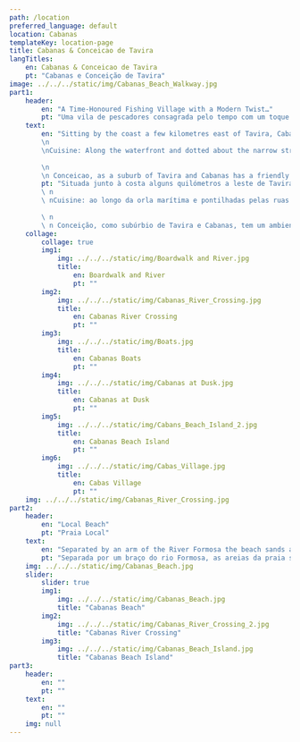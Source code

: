 ```yaml
---
path: /location
preferred_language: default
location: Cabanas
templateKey: location-page
title: Cabanas & Conceicao de Tavira
langTitles:
    en: Cabanas & Conceicao de Tavira
    pt: "Cabanas e Conceição de Tavira"
image: ../../../static/img/Cabanas_Beach_Walkway.jpg
part1: 
    header: 
        en: "A Time-Honoured Fishing Village with a Modern Twist…"
        pt: "Uma vila de pescadores consagrada pelo tempo com um toque moderno ..."
    text: 
        en: "Sitting by the coast a few kilometres east of Tavira, Cabanas was once a traditional Algarvian fishing village with a mix of cobbled back streets and an unfussy waterfront of low-rise buildings looking out across the still lagoon to Cabanas Island. With the age of tourism, Cabanas and its inland neighbour, Conceição, have grown yet retain much of their charm. Attracted by fabulous beaches and a varied selection of cafes, bars and restaurants, both have become popular with Portuguese and foreign visitors alike. The village can be leisurely strolled from end to end in around 30 minutes and offers an excellent choice of restaurants, bars and cafes catering for all palettes - most of which are along the sea front capturing the daytime sunshine. For smaller budgets and a taste of the real Algarve, there are also several traditional bars and Tascas serving typical Portuguese meals in the back streets at very reasonable prices! The village has 2 well stocked supermarkets, and there is a daily fresh food market on the main river front, as well as butcheries and bakeries. Cabanas is not a destination for those seeking activity and night life - the atmosphere is generally relaxed and perfect for socialising, relaxing and dining.
        \n
        \nCuisine: Along the waterfront and dotted about the narrow streets, various restaurants and local eateries provide for all tastes and pockets, with some locally renown establishments always busy – so be sure to book ahead!
        
        \n
        \n Conceicao, as a suburb of Tavira and Cabanas has a friendly feel and offers its visitors a warm welcome. Here you will find here a pleasant selection of café bars where you can sit in the sun and enjoy a refreshment or 2(!) along with 3 restaurants offering good quality Portuguese cuisine. The village also has a post office, cash machine and a mini market"
        pt: "Situada junto à costa alguns quilómetros a leste de Tavira, Cabanas foi outrora uma vila piscatória tradicional algarvia com uma mistura de ruas secundárias em calçada e uma zona costeira de edifícios baixos com vista para a lagoa tranquila até à Ilha de Cabanas. Com a era do turismo, Cabanas e sua vizinha do interior, Conceição, cresceram, mas ainda mantêm muito do seu charme. Atraídos por praias fabulosas e uma seleção variada de cafés, bares e restaurantes, ambos tornaram-se populares entre os visitantes portugueses e estrangeiros. A vila pode ser percorrida de ponta a ponta em cerca de 30 minutos e oferece uma excelente escolha de restaurantes, bares e cafés para todos os paladares - a maioria dos quais fica à beira-mar, capturando o sol durante o dia. Para orçamentos mais reduzidos e um gostinho do verdadeiro Algarve, existem também vários bares tradicionais e Tascas que servem pratos típicos portugueses nas ruelas a preços muito razoáveis! A aldeia tem 2 supermercados bem abastecidos, e há um mercado diário de alimentos frescos na frente do rio principal, assim como açougues e padarias. Cabanas não é um destino para quem procura atividade e vida noturna - o ambiente é geralmente descontraído e perfeito para socializar, relaxar e jantar.
        \ n
        \ nCuisine: ao longo da orla marítima e pontilhadas pelas ruas estreitas, vários restaurantes e lanchonetes locais atendem a todos os gostos e bolsos, com alguns estabelecimentos de renome local sempre ocupados - por isso, certifique-se de reservar com antecedência!
        
        \ n
        \ n Conceição, como subúrbio de Tavira e Cabanas, tem um ambiente acolhedor e oferece aos seus visitantes uma recepção calorosa. Aqui encontra uma agradável selecção de cafés-bares onde se pode sentar ao sol e saborear uma bebida ou 2 (!) Juntamente com 3 restaurantes que oferecem cozinha portuguesa de boa qualidade. A vila também tem uma estação de correios, caixa eletrônico e um minimercado"
    collage:
        collage: true
        img1: 
            img: ../../../static/img/Boardwalk and River.jpg
            title: 
                en: Boardwalk and River
                pt: ""
        img2: 
            img: ../../../static/img/Cabanas_River_Crossing.jpg
            title: 
                en: Cabanas River Crossing
                pt: ""
        img3: 
            img: ../../../static/img/Boats.jpg
            title: 
                en: Cabanas Boats
                pt: ""
        img4: 
            img: ../../../static/img/Cabanas at Dusk.jpg
            title: 
                en: Cabanas at Dusk
                pt: ""
        img5: 
            img: ../../../static/img/Cabans_Beach_Island_2.jpg
            title: 
                en: Cabanas Beach Island
                pt: ""
        img6: 
            img: ../../../static/img/Cabas_Village.jpg
            title: 
                en: Cabas Village
                pt: ""
    img: ../../../static/img/Cabanas_River_Crossing.jpg
part2:
    header: 
        en: "Local Beach"
        pt: "Praia Local"
    text: 
        en: "Separated by an arm of the River Formosa the beach sands are reached via a short and inexpensive boat crossing, where you will find mile upon mile of dune backed golden sands lapped by the crystal blue waters of the Atlantic Ocean; a paradise just waiting to be explored and enjoyed."
        pt: "Separada por um braço do rio Formosa, as areias da praia são alcançadas através de uma curta e econômica travessia de barco, onde você encontrará quilômetros e quilômetros de dunas com areias douradas banhadas pelas águas azuis cristalinas do Oceano Atlântico; um paraíso esperando para ser explorado e desfrutado."
    img: ../../../static/img/Cabanas_Beach.jpg
    slider:
        slider: true
        img1: 
            img: ../../../static/img/Cabanas_Beach.jpg
            title: "Cabanas Beach"
        img2: 
            img: ../../../static/img/Cabanas_River_Crossing_2.jpg
            title: "Cabanas River Crossing"
        img3: 
            img: ../../../static/img/Cabanas_Beach_Island.jpg
            title: "Cabanas Beach Island"
part3:
    header: 
        en: ""
        pt: ""
    text: 
        en: ""
        pt: ""
    img: null
---
```

